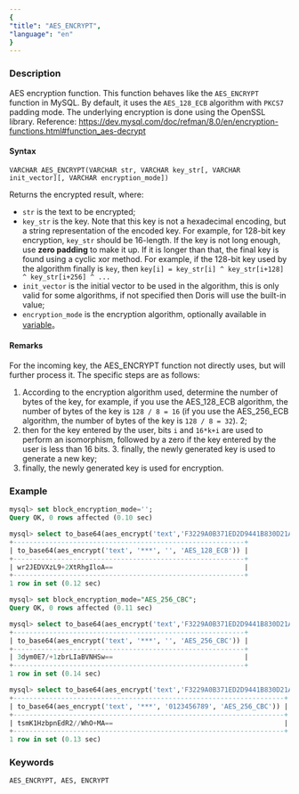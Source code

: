 ```yaml
---
{
"title": "AES_ENCRYPT",
"language": "en"
}
---
```


<!-- 
Licensed to the Apache Software Foundation (ASF) under one
or more contributor license agreements.  See the NOTICE file
distributed with this work for additional information
regarding copyright ownership.  The ASF licenses this file
to you under the Apache License, Version 2.0 (the
"License"); you may not use this file except in compliance
with the License.  You may obtain a copy of the License at
  http://www.apache.org/licenses/LICENSE-2.0
Unless required by applicable law or agreed to in writing,
software distributed under the License is distributed on an
"AS IS" BASIS, WITHOUT WARRANTIES OR CONDITIONS OF ANY
KIND, either express or implied.  See the License for the
specific language governing permissions and limitations
under the License.
-->


### Description

AES encryption function. This function behaves like the `AES_ENCRYPT` function in MySQL. By default, it uses the `AES_128_ECB` algorithm with `PKCS7` padding mode. The underlying encryption is done using the OpenSSL library.
Reference: https://dev.mysql.com/doc/refman/8.0/en/encryption-functions.html#function_aes-decrypt

#### Syntax

`VARCHAR AES_ENCRYPT(VARCHAR str, VARCHAR key_str[, VARCHAR init_vector][, VARCHAR encryption_mode])`

Returns the encrypted result, where:
- `str` is the text to be encrypted;
- `key_str` is the key. Note that this key is not a hexadecimal encoding, but a string representation of the encoded key. For example, for 128-bit key encryption, `key_str` should be 16-length. If the key is not long enough, use **zero padding** to make it up. If it is longer than that, the final key is found using a cyclic xor method. For example, if the 128-bit key used by the algorithm finally is `key`, then `key[i] = key_str[i] ^ key_str[i+128] ^ key_str[i+256] ^ ...`
- `init_vector` is the initial vector to be used in the algorithm, this is only valid for some algorithms, if not specified then Doris will use the built-in value;
- `encryption_mode` is the encryption algorithm, optionally available in [variable]()。

#### Remarks

For the incoming key, the AES_ENCRYPT function not directly uses, but will further process it. The specific steps are as follows:
1. According to the encryption algorithm used, determine the number of bytes of the key, for example, if you use the AES_128_ECB algorithm, the number of bytes of the key is `128 / 8 = 16` (if you use the AES_256_ECB algorithm, the number of bytes of the key is `128 / 8 = 32`). 2;
2. then for the key entered by the user, bits `i` and `16*k+i` are used to perform an isomorphism, followed by a zero if the key entered by the user is less than 16 bits. 3. finally, the newly generated key is used to generate a new key;
3. finally, the newly generated key is used for encryption.

### Example

```sql
mysql> set block_encryption_mode='';
Query OK, 0 rows affected (0.10 sec)

mysql> select to_base64(aes_encrypt('text','F3229A0B371ED2D9441B830D21A390C3'));
+----------------------------------------------------------+
| to_base64(aes_encrypt('text', '***', '', 'AES_128_ECB')) |
+----------------------------------------------------------+
| wr2JEDVXzL9+2XtRhgIloA==                                 |
+----------------------------------------------------------+
1 row in set (0.12 sec)

mysql> set block_encryption_mode="AES_256_CBC";
Query OK, 0 rows affected (0.11 sec)

mysql> select to_base64(aes_encrypt('text','F3229A0B371ED2D9441B830D21A390C3'));
+----------------------------------------------------------+
| to_base64(aes_encrypt('text', '***', '', 'AES_256_CBC')) |
+----------------------------------------------------------+
| 3dym0E7/+1zbrLIaBVNHSw==                                 |
+----------------------------------------------------------+
1 row in set (0.14 sec)

mysql> select to_base64(aes_encrypt('text','F3229A0B371ED2D9441B830D21A390C3', '0123456789'));
+--------------------------------------------------------------------+
| to_base64(aes_encrypt('text', '***', '0123456789', 'AES_256_CBC')) |
+--------------------------------------------------------------------+
| tsmK1HzbpnEdR2//WhO+MA==                                           |
+--------------------------------------------------------------------+
1 row in set (0.13 sec)
```

### Keywords
    AES_ENCRYPT, AES, ENCRYPT
